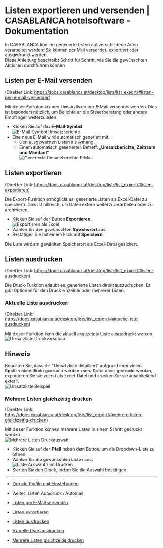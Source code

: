 Listen exportieren und versenden | CASABLANCA hotelsoftware - Dokumentation
=============================================================================

In CASABLANCA können generierte Listen auf verschiedene Arten verarbeitet werden: Sie können per Mail versendet, exportiert oder ausgedruckt werden.  
Diese Anleitung beschreibt Schritt für Schritt, wie Sie die gewünschten Aktionen durchführen können.

## Listen per E-Mail versenden

(Direkter Link: https://docs.casablanca.at/desktop/lists/list_export/#listen-per-e-mail-versenden)

Mit dieser Funktion können Umsatzlisten per E-Mail versendet werden. Dies ist besonders nützlich, um Berichte an die Steuerberatung oder andere Empfänger weiterzuleiten.

* Klicken Sie auf das **E-Mail-Symbol**.  
  ![E-Mail-Symbol Umsatzberichte](https://docs.casablanca.at/assets/images/umsatzliste_export-e6d0ba41b2dc18d08f6df7aab4230904.png "Umsatzberichte")
* Eine neue E-Mail wird automatisch generiert mit:
  * Den ausgewählten Listen als Anhang.
  * Einem automatisch generierten Betreff: **„Umsatzberichte, Zeitraum und Mandant“**  
  ![Generierte Umsatzberichte E-Mail](https://docs.casablanca.at/assets/images/umsatzliste_email-9cf1ef8cd1d53bc6bf59a88e3edb134f.png "Umsatzberichte E-Mail")

## Listen exportieren

(Direkter Link: https://docs.casablanca.at/desktop/lists/list_export/#listen-exportieren)

Die Export-Funktion ermöglicht es, generierte Listen als Excel-Datei zu speichern. Dies ist hilfreich, um Daten extern weiterzuverarbeiten oder zu archivieren.

* Klicken Sie auf den Button **Exportieren**.  
  ![Exportieren als Excel](https://docs.casablanca.at/assets/images/umsatzliste_excel-2e9815d1f53ab59c93f923a9e6a7debd.png "Umsatzberichte Export")
* Wählen Sie den gewünschten **Speicherort** aus.
* Bestätigen Sie mit einem Klick auf **Speichern**.  

Die Liste wird am gewählten Speicherort als Excel-Datei gesichert.

## Listen ausdrucken

(Direkter Link: https://docs.casablanca.at/desktop/lists/list_export/#listen-ausdrucken)

Die Druck-Funktion erlaubt es, generierte Listen direkt auszudrucken. Es gibt Optionen für den Druck einzelner oder mehrerer Listen.

### Aktuelle Liste ausdrucken

(Direkter Link: https://docs.casablanca.at/desktop/lists/list_export/#aktuelle-liste-ausdrucken)

Mit dieser Funktion kann die aktuell angezeigte Liste ausgedruckt werden.  
![Umsatzliste Druckvorschau](https://docs.casablanca.at/assets/images/umsatzliste_druck-4434415bfc5144006b4c9496d9f48e2e.png "Umsatzliste Druck")

## Hinweis

Beachten Sie, dass die "Umsatzliste detailliert" aufgrund ihrer vielen Spalten nicht direkt gedruckt werden kann. Sollte diese gedruckt werden, exportieren Sie sie zuerst als Excel-Datei und drucken Sie sie anschließend extern.  
![Umsatzliste Beispiel](https://docs.casablanca.at/assets/images/umsatzliste_bsp-4eb4eb8aef74d79ee8db00917216d6c8.png "Umsatzliste Beispiel")

### Mehrere Listen gleichzeitig drucken

(Direkter Link: https://docs.casablanca.at/desktop/lists/list_export/#mehrere-listen-gleichzeitig-drucken)

Mit dieser Funktion können mehrere Listen in einem Schritt gedruckt werden.  
![Mehrere Listen Druckauswahl](https://docs.casablanca.at/assets/images/umsatzlisten_druck-a6bf02e85d328e31637d924ffae560ea.png "Umsatzlisten Druck")

* Klicken Sie auf den **Pfeil** neben dem Button, um die Dropdown-Liste zu öffnen.
* Wählen Sie die gewünschten Listen aus.  
  ![Liste Auswahl zum Drucken](https://docs.casablanca.at/assets/images/umsatzliste_auswahl-f1ba1faa5233e3576d55caf41cc5387d.png "Umsatzliste Auswahl")
* Starten Sie den Druck, indem Sie die Auswahl bestätigen.

---

* [Zurück: Profile und Einstellungen](https://docs.casablanca.at/desktop/lists/settings/)
* [Weiter: Listen Autodruck / Automail](https://docs.casablanca.at/desktop/lists/list_autoprint_automail/)

* [Listen per E‑Mail versenden](https://docs.casablanca.at/desktop/lists/list_export/#listen-per-e-mail-versenden)
* [Listen exportieren](https://docs.casablanca.at/desktop/lists/list_export/#listen-exportieren)
* [Listen ausdrucken](https://docs.casablanca.at/desktop/lists/list_export/#listen-ausdrucken)
* [Aktuelle Liste ausdrucken](https://docs.casablanca.at/desktop/lists/list_export/#aktuelle-liste-ausdrucken)
* [Mehrere Listen gleichzeitig drucken](https://docs.casablanca.at/desktop/lists/list_export/#mehrere-listen-gleichzeitig-drucken)